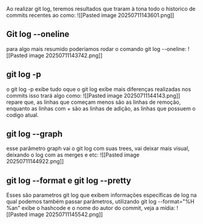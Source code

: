 Ao realizar git log, teremos resultados que traram à tona todo o historico de commits recentes ao como:
![[Pasted image 20250711143601.png]]
## Git log --oneline
para algo mais resumido poderiamos rodar o comando git log --oneline:
![[Pasted image 20250711143742.png]]
## git log -p
o git log -p exibe tudo oque o git log exibe mais diferenças realizadas nos commits isso trará algo como:
![[Pasted image 20250711144143.png]]
repare que, as linhas que começam menos são as linhas de remoção, enquanto as linhas com + são as linhas de adição, as linhas que possuem o codigo atual.

## git log --graph
esse parâmetro graph vai o git log com suas trees, vai deixar mais visual, deixando o log com as merges e etc:
![[Pasted image 20250711144922.png]]

## git log --format e git log --pretty
Esses são parametros git log que exibem informações específicas de log na qual podemos também passar parâmetros, utilizando git log --format="%H %an" exibe o hashcode e o nome do autor do commit, veja a mídia:
![[Pasted image 20250711145542.png]]
